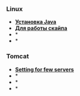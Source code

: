  
### Linux
- **<a href="http://stackoverflow.com/questions/32942023/ubuntu-openjdk-8-unable-to-locate-package">Установка Java</a>**
- **<a href="https://community.skype.com/t5/Linux/Skype-group-chat-not-working-anymore/td-p/3987288">Для работы скайпа</a>**
- **<a href="">***</a>**
- **<a href="">***</a>**


 
### Tomcat 
- **<a href="http://www.ansoncheunghk.info/article/5-steps-install-multiple-apache-tomcat-instance-windows">Setting for few servers</a>**
- **<a href="">***</a>**
- **<a href="">***</a>**
- **<a href="">***</a>**




